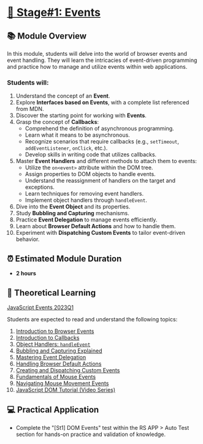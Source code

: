 # [🎯 Stage#1: Events](../../)

## 📚 Module Overview

In this module, students will delve into the world of browser events and event handling. They will learn the intricacies of event-driven programming and practice how to manage and utilize events within web applications.

### Students will:

1. Understand the concept of an **Event**.
2. Explore **Interfaces based on Events**, with a complete list referenced from MDN.
3. Discover the starting point for working with **Events**.
4. Grasp the concept of **Callbacks**:
   - Comprehend the definition of asynchronous programming.
   - Learn what it means to be asynchronous.
   - Recognize scenarios that require callbacks (e.g., `setTimeout`, `addEventListener`, `onClick`, etc.).
   - Develop skills in writing code that utilizes callbacks.
5. Master **Event Handlers** and different methods to attach them to events:
   - Utilize the `on<event>` attribute within the DOM tree.
   - Assign properties to DOM objects to handle events.
   - Understand the reassignment of handlers on the target and exceptions.
   - Learn techniques for removing event handlers.
   - Implement object handlers through `handleEvent`.
6. Dive into the **Event Object** and its properties.
7. Study **Bubbling and Capturing** mechanisms.
8. Practice **Event Delegation** to manage events efficiently.
9. Learn about **Browser Default Actions** and how to handle them.
10. Experiment with **Dispatching Custom Events** to tailor event-driven behavior.

## ⏰ Estimated Module Duration

- **2 hours**

## 📖 Theoretical Learning

[JavaScript Events 2023Q1](https://youtube.com/live/VJEpE6DaOYo)

Students are expected to read and understand the following topics:

1. [Introduction to Browser Events](https://javascript.info/introduction-browser-events)
2. [Introduction to Callbacks](https://javascript.info/callbacks)
3. [Object Handlers: `handleEvent`](https://javascript.info/introduction-browser-events#obekt-obrabotchik-handleevent)
4. [Bubbling and Capturing Explained](https://javascript.info/bubbling-and-capturing)
5. [Mastering Event Delegation](https://javascript.info/event-delegation)
6. [Handling Browser Default Actions](https://javascript.info/default-browser-action)
7. [Creating and Dispatching Custom Events](https://javascript.info/dispatch-events)
8. [Fundamentals of Mouse Events](https://javascript.info/mouse-events-basics)
9. [Navigating Mouse Movement Events](https://javascript.info/mousemove-mouseover-mouseout-mouseenter-mouseleave)
10. [JavaScript DOM Tutorial (Video Series)](https://www.youtube.com/watch?v=FIORjGvT0kk&list=PL4cUxeGkcC9gfoKa5la9dsdCNpuey2s-V)

## 💻 Practical Application

- Complete the "[St1] DOM Events" test within the RS APP > Auto Test section for hands-on practice and validation of knowledge.
